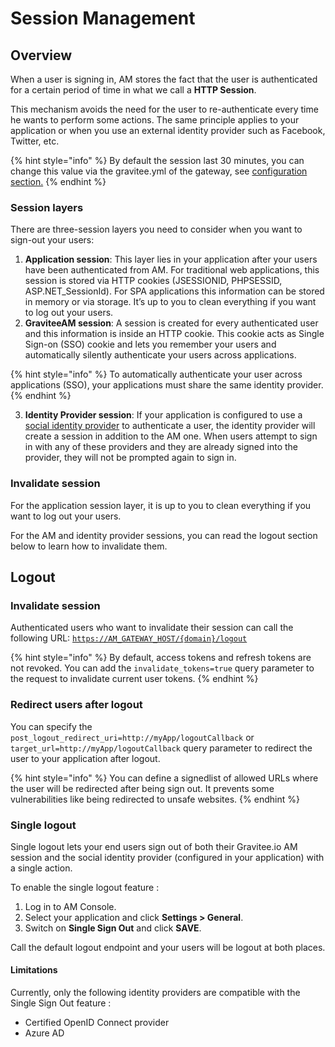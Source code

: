 # Session Management

## Overview

When a user is signing in, AM stores the fact that the user is authenticated for a certain period of time in what we call a **HTTP Session**.

This mechanism avoids the need for the user to re-authenticate every time he wants to perform some actions. The same principle applies to your application or when you use an external identity provider such as Facebook, Twitter, etc.

{% hint style="info" %}
By default the session last 30 minutes, you can change this value via the gravitee.yml of the gateway, see [configuration section.](../getting-started/configuration/configure-am-gateway/)
{% endhint %}

### Session layers

There are three-session layers you need to consider when you want to sign-out your users:

1. **Application session**: This layer lies in your application after your users have been authenticated from AM. For traditional web applications, this session is stored via HTTP cookies (JSESSIONID, PHPSESSID, ASP.NET\_SessionId). For SPA applications this information can be stored in memory or via storage. It’s up to you to clean everything if you want to log out your users.
2. **GraviteeAM session**: A session is created for every authenticated user and this information is inside an HTTP cookie. This cookie acts as Single Sign-on (SSO) cookie and lets you remember your users and automatically silently authenticate your users across applications.

{% hint style="info" %}
To automatically authenticate your user across applications (SSO), your applications must share the same identity provider.
{% endhint %}

3. **Identity Provider session**: If your application is configured to use a [social identity provider](identity-providers/social-identity-providers/) to authenticate a user, the identity provider will create a session in addition to the AM one. When users attempt to sign in with any of these providers and they are already signed into the provider, they will not be prompted again to sign in.

### Invalidate session

For the application session layer, it is up to you to clean everything if you want to log out your users.

For the AM and identity provider sessions, you can read the logout section below to learn how to invalidate them.

## Logout

### Invalidate session

Authenticated users who want to invalidate their session can call the following URL: [`https://AM_GATEWAY_HOST/{domain}/logout`](https://am\_gateway\_host/%7Bdomain%7D/logout)

{% hint style="info" %}
By default, access tokens and refresh tokens are not revoked. You can add the `invalidate_tokens=true` query parameter to the request to invalidate current user tokens.
{% endhint %}

### Redirect users after logout

You can specify the `post_logout_redirect_uri=http://myApp/logoutCallback` or `target_url=http://myApp/logoutCallback` query parameter to redirect the user to your application after logout.

{% hint style="info" %}
You can define a signedlist of allowed URLs where the user will be redirected after being sign out. It prevents some vulnerabilities like being redirected to unsafe websites.
{% endhint %}

### Single logout

Single logout lets your end users sign out of both their Gravitee.io AM session and the social identity provider (configured in your application) with a single action.

To enable the single logout feature :

1. Log in to AM Console.
2. Select your application and click **Settings > General**.
3. Switch on **Single Sign Out** and click **SAVE**.

Call the default logout endpoint and your users will be logout at both places.

#### Limitations

Currently, only the following identity providers are compatible with the Single Sign Out feature :

* Certified OpenID Connect provider
* Azure AD
